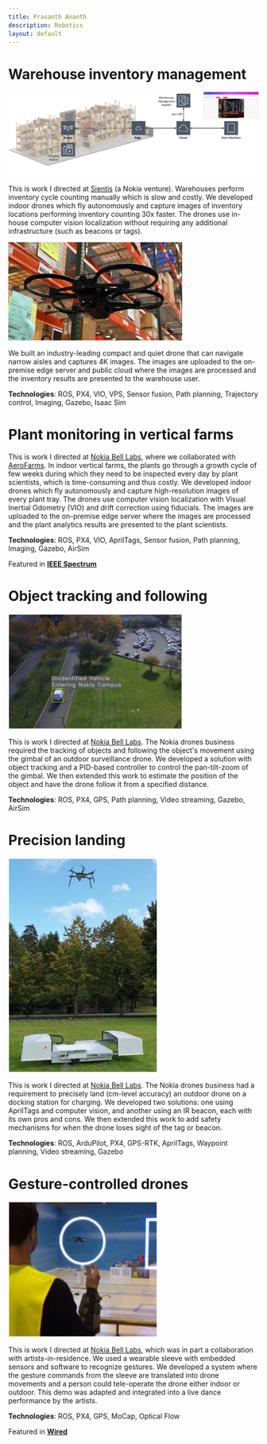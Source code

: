 ```yaml
---
title: Prasanth Ananth
description: Robotics
layout: default
---
```


# Warehouse inventory management 

<img src="/images/aims-overview.png" alt="System overview" width="750">

This is work I directed at [Sientis](https://www.sientis.ai/) (a Nokia venture). Warehouses perform inventory cycle counting manually
which is slow and costly. We developed indoor drones which fly autonomously and capture images of inventory 
locations performing inventory counting 30x faster. The drones use in-house computer vision localization 
without requiring any additional infrastructure (such as beacons or tags). 

<img src="/images/sientis-drone.webp" alt="Drone" width="350">

We built an industry-leading compact and quiet drone that can navigate narrow aisles and captures 4K images.
The images are uploaded to the on-premise edge server and public cloud where the images are processed and
the inventory results are presented to the warehouse user.

**Technologies**: ROS, PX4, VIO, VPS, Sensor fusion, Path planning, Trajectory control, Imaging, Gazebo, Isaac Sim

# Plant monitoring in vertical farms

This is work I directed at [Nokia Bell Labs](https://www.nokia.com/bell-labs/), where we collaborated with [AeroFarms](https://www.aerofarms.com/). In indoor vertical farms, 
the plants go through a growth cycle of few weeks during which they need to be inspected every day by
plant scientists, which is time-consuming and thus costly. We developed indoor drones which fly autonomously
and capture high-resolution images of every plant tray. The drones use computer vision localization with 
Visual Inertial Odometry (VIO) and drift correction using fiducials. The images are uploaded to the
on-premise edge server where the images are processed and the plant analytics results are presented 
to the plant scientists.

**Technologies**: ROS, PX4, VIO, AprilTags, Sensor fusion, Path planning, Imaging, Gazebo, AirSim

Featured in [**IEEE Spectrum**](https://spectrum.ieee.org/industrial-automation-monitor-vertical-farms)

# Object tracking and following

<img src="/images/track-and-follow.png" alt="Drone" width="350">

This is work I directed at [Nokia Bell Labs](https://www.nokia.com/bell-labs/). The Nokia drones business required the tracking of objects and
following the object's movement using the gimbal of an outdoor surveillance drone. We developed a solution
with object tracking and a PID-based controller to control the pan-tilt-zoom of the gimbal. 
We then extended this work to estimate the position of the object and have the drone follow it 
from a specified distance.

**Technologies**: ROS, PX4, GPS, Path planning, Video streaming, Gazebo, AirSim

# Precision landing 

<img src="/images/prec-land.png" alt="Drone" width="300">

This is work I directed at [Nokia Bell Labs](https://www.nokia.com/bell-labs/). The Nokia drones business had a requirement to precisely land 
(cm-level accuracy) an outdoor drone on a docking station for charging. We developed two solutions: one
using AprilTags and computer vision, and another using an IR beacon, each with its own pros and cons.
We then extended this work to add safety mechanisms for when the drone loses sight of the tag or beacon.

**Technologies**: ROS, ArduPilot, PX4, GPS-RTK, AprilTags, Waypoint planning, Video streaming, Gazebo

# Gesture-controlled drones

<img src="/images/gesture-drone.png" alt="Drone" width="300">

This is work I directed at [Nokia Bell Labs](https://www.nokia.com/bell-labs/), which was in part a 
collaboration with artists-in-residence. We used a wearable sleeve with embedded sensors and software
to recognize gestures. We developed a system where the gesture commands from the sleeve are translated
into drone movements and a person could tele-operate the drone either indoor or outdoor. This demo
was adapted and integrated into a live dance performance by the artists.

**Technologies**: ROS, PX4, GPS, MoCap, Optical Flow

Featured in [**Wired**](https://www.wired.com/story/bell-labs-eat-only-human-mana-contemporary/)